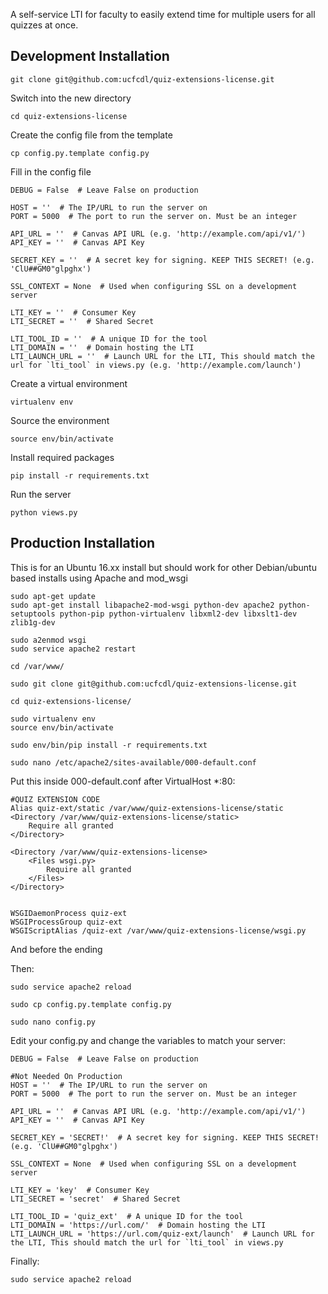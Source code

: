 A self-service LTI for faculty to easily extend time for multiple users for all quizzes at once.

Development Installation
------------

    git clone git@github.com:ucfcdl/quiz-extensions-license.git

Switch into the new directory

    cd quiz-extensions-license

Create the config file from the template

	cp config.py.template config.py

Fill in the config file

	DEBUG = False  # Leave False on production

	HOST = ''  # The IP/URL to run the server on
	PORT = 5000  # The port to run the server on. Must be an integer

	API_URL = ''  # Canvas API URL (e.g. 'http://example.com/api/v1/')
	API_KEY = ''  # Canvas API Key

	SECRET_KEY = ''  # A secret key for signing. KEEP THIS SECRET! (e.g. 'ClU##GM0"glpghx')

	SSL_CONTEXT = None  # Used when configuring SSL on a development server

	LTI_KEY = ''  # Consumer Key
	LTI_SECRET = ''  # Shared Secret

	LTI_TOOL_ID = ''  # A unique ID for the tool
	LTI_DOMAIN = ''  # Domain hosting the LTI
	LTI_LAUNCH_URL = ''  # Launch URL for the LTI, This should match the url for `lti_tool` in views.py (e.g. 'http://example.com/launch')


Create a virtual environment

	virtualenv env

Source the environment

	source env/bin/activate

Install required packages

	pip install -r requirements.txt

Run the server

	python views.py
	
Production Installation
------------

This is for an Ubuntu 16.xx install but should work for other Debian/ubuntu based installs using Apache and mod_wsgi

	sudo apt-get update
	sudo apt-get install libapache2-mod-wsgi python-dev apache2 python-setuptools python-pip python-virtualenv libxml2-dev libxslt1-dev zlib1g-dev

	sudo a2enmod wsgi 
	sudo service apache2 restart

	cd /var/www/

	sudo git clone git@github.com:ucfcdl/quiz-extensions-license.git

	cd quiz-extensions-license/

	sudo virtualenv env
	source env/bin/activate

	sudo env/bin/pip install -r requirements.txt 

	sudo nano /etc/apache2/sites-available/000-default.conf
	
Put this inside 000-default.conf after VirtualHost *:80:
        
	#QUIZ EXTENSION CODE
	Alias quiz-ext/static /var/www/quiz-extensions-license/static
	<Directory /var/www/quiz-extensions-license/static>
		Require all granted
	</Directory>
	
	<Directory /var/www/quiz-extensions-license>
		<Files wsgi.py>
		    Require all granted
		</Files>
	</Directory>
	
	
	WSGIDaemonProcess quiz-ext 
	WSGIProcessGroup quiz-ext
	WSGIScriptAlias /quiz-ext /var/www/quiz-extensions-license/wsgi.py

And before the ending </VirtualHost>

Then:

	sudo service apache2 reload

	sudo cp config.py.template config.py

	sudo nano config.py

Edit your config.py and change the variables to match your server:

	DEBUG = False  # Leave False on production
	
	#Not Needed On Production
	HOST = ''  # The IP/URL to run the server on
	PORT = 5000  # The port to run the server on. Must be an integer
	
	API_URL = ''  # Canvas API URL (e.g. 'http://example.com/api/v1/')
	API_KEY = ''  # Canvas API Key
	
	SECRET_KEY = 'SECRET!'  # A secret key for signing. KEEP THIS SECRET! (e.g. 'ClU##GM0"glpghx')
	
	SSL_CONTEXT = None  # Used when configuring SSL on a development server
	
	LTI_KEY = 'key'  # Consumer Key
	LTI_SECRET = 'secret'  # Shared Secret
	
	LTI_TOOL_ID = 'quiz_ext'  # A unique ID for the tool
	LTI_DOMAIN = 'https://url.com/'  # Domain hosting the LTI
	LTI_LAUNCH_URL = 'https://url.com/quiz-ext/launch'  # Launch URL for the LTI, This should match the url for `lti_tool` in views.py 

Finally:
	
	sudo service apache2 reload
	

